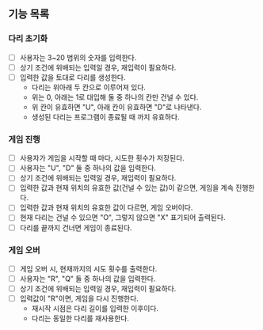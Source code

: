 ## 기능 목록
### 다리 초기화
- [ ] 사용자는 3~20 범위의 숫자를 입력한다.
- [ ] 상기 조건에 위배되는 입력일 경우, 재입력이 필요하다.
- [ ] 입력한 값을 토대로 다리를 생성한다.
  - 다리는 위아래 두 칸으로 이루어져 있다.
  - 위는 0, 아래는 1로 대입해 둘 중 하나의 칸만 건널 수 있다.
  - 위 칸이 유효하면 "U", 아래 칸이 유효하면 "D"로 나타낸다.
  - 생성된 다리는 프로그램이 종료될 때 까지 유효하다.
### 게임 진행
- [ ] 사용자가 게임을 시작할 때 마다, 시도한 횟수가 저장된다.
- [ ] 사용자는 "U", "D" 둘 중 하나의 값을 입력한다.
- [ ] 상기 조건에 위배되는 입력일 경우, 재입력이 필요하다.
- [ ] 입력한 값과 현재 위치의 유효한 값(건널 수 있는 값)이 같으면, 게임을 계속 진행한다.
- [ ] 입력한 값과 현재 위치의 유효한 값이 다르면, 게임 오버이다.
- [ ] 현재 다리는 건널 수 있으면 "O", 그렇지 않으면 "X" 표기되어 출력된다.
- [ ] 다리를 끝까지 건너면 게임이 종료된다.
### 게임 오버
- [ ] 게임 오버 시, 현재까지의 시도 횟수를 출력한다.
- [ ] 사용자는 "R", "Q" 둘 중 하나의 값을 입력한다.
- [ ] 상기 조건에 위배되는 입력일 경우, 재입력이 필요하다.
- [ ] 입력값이 "R"이면, 게임을 다시 진행한다.
  - 재시작 시점은 다리 길이를 입력한 이후이다.
  - 다리는 동일한 다리를 재사용한다.
